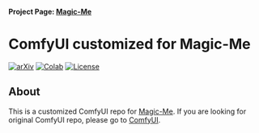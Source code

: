 **Project Page: [Magic-Me](https://magic-me-webpage.github.io/)**

# ComfyUI customized for Magic-Me
[![arXiv](https://img.shields.io/badge/arXiv-2402.09368-b31b1b.svg)](https://arxiv.org/abs/2402.09368)
[![Colab](https://colab.research.google.com/assets/colab-badge.svg)](https://colab.research.google.com/drive/1gMialn4nkGeDZ72yx1Wob1E1QBgrqeGa?usp=sharing)
[![License](https://img.shields.io/badge/License-Apache_2.0-blue.svg)](https://opensource.org/licenses/Apache-2.0)

## About
This is a customized ComfyUI repo for [Magic-Me](https://github.com/Zhen-Dong/Magic-Me/). If you are looking for original ComfyUI repo, please go to [ComfyUI](https://github.com/comfyanonymous/ComfyUI).
